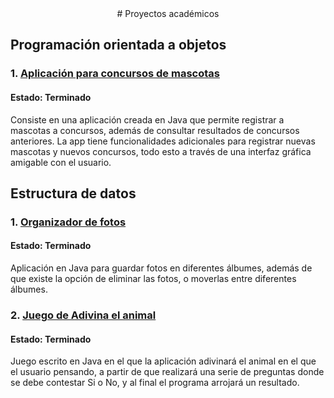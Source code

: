 <center># Proyectos académicos</center>


## Programación orientada a objetos
### 1. [Aplicación para concursos de mascotas](https://github.com/Nathscrespo/Proyecto-POO-parcial1-grupo8.git)
#### Estado: Terminado
Consiste en una aplicación creada en Java que permite registrar a mascotas a concursos, además de consultar resultados de concursos anteriores. La app tiene funcionalidades adicionales para registrar nuevas mascotas y nuevos concursos, todo esto a través de una interfaz gráfica amigable con el usuario.
## Estructura de datos
### 1. [Organizador de fotos](https://github.com/santi0ne/ProyectoEDD.git)
#### Estado: Terminado
Aplicación en Java para guardar fotos en diferentes álbumes, además de que existe la opción de eliminar las fotos, o moverlas entre diferentes álbumes.
### 2. [Juego de Adivina el animal](https://github.com/santi0ne/ProyectoJuegoIIP.git)
#### Estado: Terminado
Juego escrito en Java en el que la aplicación adivinará el animal en el que el usuario pensando, a partir de que realizará una serie de preguntas donde se debe contestar Si o No, y al final el programa arrojará un resultado. 

